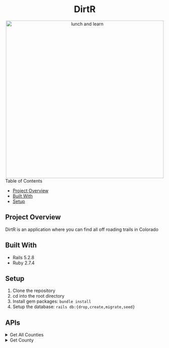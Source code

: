 <div align="center">
  <h1>DirtR</h1>
  <img width="500" alt="lunch and learn" src="https://media1.giphy.com/media/uBnr1pyJNN1ZhBoBKY/giphy-downsized.gif?cid=6104955es8fi8f3myha66tnb30y0wq726qni86cj41oz9b88&rid=giphy-downsized.gif&ct=g">
</div

## Table of Contents
- [Project Overview](#project-overview)
- [Built With](#built-with)
- [Setup](#setup)

## Project Overview
DirtR is an application where you can find all off roading trails in Colorado

## Built With
- Rails 5.2.8
- Ruby 2.7.4


## Setup

1. Clone the repository
2. cd into the root directory
3. Install gem packages: `bundle install`
4. Setup the database: `rails db:{drop,create,migrate,seed}`

## APIs

<details close>
<summary> Get All Counties </summary>
<br>

Request: <br>
```
GET /api/v1/counties
```

JSON Response Example:
```json
{
    "data":
  [{"id":"1", "type":"counties", "attributes":{"name":"Ouray County"}},
   {"id":"2", "type":"counties", "attributes":{"name":"Chaffee County"}},
   {"id":"3", "type":"counties", "attributes":{"name":"Teller County"}},
   {"id":"4", "type":"counties", "attributes":{"name":"Fremont County"}},
   {"id":"5", "type":"counties", "attributes":{"name":"Saguache County"}},
   {"id":"6", "type":"counties", "attributes":{"name":"Gunnison County"}},
   {"id":"7", "type":"counties", "attributes":{"name":"La Plata County"}},
   {"id":"8", "type":"counties", "attributes":{"name":"Montrose County"}},
   {"id":"9", "type":"counties", "attributes":{"name":"Gunnison County"}},
   {"id":"10", "type":"counties", "attributes":{"name":"Alamosa County"}},
   {"id":"11", "type":"counties", "attributes":{"name":"Dolores County"}},
   {"id":"12", "type":"counties", "attributes":{"name":"Montezuma County"}},
   {"id":"13", "type":"counties", "attributes":{"name":"Lake County"}},
   {"id":"14", "type":"counties", "attributes":{"name":"Delta County"}},
   {"id":"15", "type":"counties", "attributes":{"name":"Mesa County"}},
   {"id":"16", "type":"counties", "attributes":{"name":"San Migiuel County"}},
   {"id":"17", "type":"counties", "attributes":{"name":"San Juan County"}},
   {"id":"18", "type":"counties", "attributes":{"name":"Archuleta County"}},
   {"id":"19", "type":"counties", "attributes":{"name":"Rio Blanco County"}},
   {"id":"20", "type":"counties", "attributes":{"name":"Garfield County"}},
   {"id":"21", "type":"counties", "attributes":{"name":"Eagle County"}},
   {"id":"22", "type":"counties", "attributes":{"name":"Grand County"}},
   {"id":"23", "type":"counties", "attributes":{"name":"Summit County"}},
   {"id":"24", "type":"counties", "attributes":{"name":"Routt County"}},
   {"id":"25", "type":"counties", "attributes":{"name":"Clear Creek County"}},
   {"id":"26", "type":"counties", "attributes":{"name":"Larimer County"}},
   {"id":"27", "type":"counties", "attributes":{"name":"Boulder County"}}]
}
```
</details>

<details close>
<summary> Get County </summary>
<br>

Request: <br>
```
GET /api/v1/county?name="#{county}"
```

JSON Response Example:
```json
{
"data":
  {"id":"27",
   "type":"county",
   "attributes":
    {"name":"Boulder County",
     "trails":
      [{"id":163,
        "name":"Jenny Creek Trail ",
        "latitude":"39.929561",
        "longitude":"-105.624647",
        "difficulty":"black",
        "distance":"2.2",
        "description":"Jenny Creek Trail is a lesser-used trail that goes from Yankee Doodle Lake Eldora Ski area. In it motorized 2 tra
ck and in summer is an out-and-back from Rollins pass road or Jenny Creek Road with no summer access through Eldora.",
        "created_at":"2023-02-02T194023.000Z",
        "updated_at":"2023-02-02T194023.000Z",
        "start_elevation":"10,732 ft",
        "avg_duration":"02511",
        "map_image":"https//ep1.pinkbike.org/trailstaticmap/563000/563447_3_500x200.png",
        "thumbnail_image":"https//adventr.co/wp-content/uploads/2015/01/DSC03243.jpg",
        "county_id":27},
       {"id":164,
        "name":"Jenny Creek Road ",
        "latitude":"39.928003",
        "longitude":"-105.592149",
        "difficulty":"black",
        "distance":"2.6",
        "description":"Motorized road connecting Eldora to Moffat Road.",
        "created_at":"2023-02-02T19:41:32.000Z",
        "updated_at":"2023-02-02T19:41:32.000Z",
        "start_elevation":"9,353 ft",
        "avg_duration":"0:18:13",
        "map_image":"https://ep1.pinkbike.org/trailstaticmap/563000/563444_2_500x200.png",
        "thumbnail_image":"https://adventr.co/wp-content/uploads/2015/01/DSC03243.jpg",
        "county_id":27}]}}
        }
```
</details>
